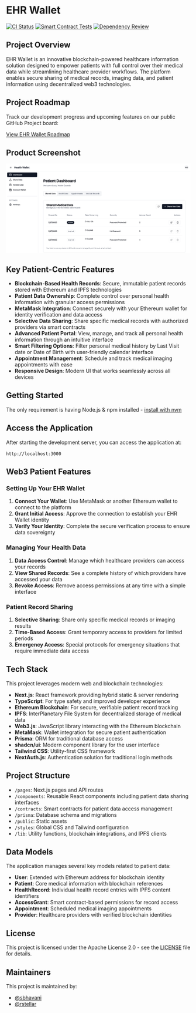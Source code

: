 # EHR Wallet

[![CI Status](https://github.com/sbhavani/health-wallet/actions/workflows/ci.yml/badge.svg)](https://github.com/sbhavani/health-wallet/actions/workflows/ci.yml) [![Smart Contract Tests](https://github.com/sbhavani/health-wallet/actions/workflows/smart-contract.yml/badge.svg)](https://github.com/sbhavani/health-wallet/actions/workflows/smart-contract.yml) [![Dependency Review](https://github.com/sbhavani/health-wallet/actions/workflows/dependency-review.yml/badge.svg)](https://github.com/sbhavani/health-wallet/actions/workflows/dependency-review.yml)

## Project Overview

EHR Wallet is an innovative blockchain-powered healthcare information solution designed to empower patients with full control over their medical data while streamlining healthcare provider workflows. The platform enables secure sharing of medical records, imaging data, and patient information using decentralized web3 technologies.

## Project Roadmap

Track our development progress and upcoming features on our public GitHub Project board:

[View EHR Wallet Roadmap](https://github.com/users/sbhavani/projects/2/views/1)

## Product Screenshot

![EHR Wallet Dashboard](/public/healthwallet-dashboard.png)

## Key Patient-Centric Features

- **Blockchain-Based Health Records**: Secure, immutable patient records stored with Ethereum and IPFS technologies
- **Patient Data Ownership**: Complete control over personal health information with granular access permissions
- **MetaMask Integration**: Connect securely with your Ethereum wallet for identity verification and data access
- **Selective Data Sharing**: Share specific medical records with authorized providers via smart contracts
- **Advanced Patient Portal**: View, manage, and track all personal health information through an intuitive interface
- **Smart Filtering Options**: Filter personal medical history by Last Visit date or Date of Birth with user-friendly calendar interface
- **Appointment Management**: Schedule and track medical imaging appointments with ease
- **Responsive Design**: Modern UI that works seamlessly across all devices

## Getting Started

The only requirement is having Node.js & npm installed - [install with nvm](https://github.com/nvm-sh/nvm#installing-and-updating)

## Access the Application

After starting the development server, you can access the application at:

```
http://localhost:3000
```

## Web3 Patient Features

### Setting Up Your EHR Wallet

1. **Connect Your Wallet**: Use MetaMask or another Ethereum wallet to connect to the platform
2. **Grant Initial Access**: Approve the connection to establish your EHR Wallet identity
3. **Verify Your Identity**: Complete the secure verification process to ensure data sovereignty

### Managing Your Health Data

1. **Data Access Control**: Manage which healthcare providers can access your records
2. **View Shared Records**: See a complete history of which providers have accessed your data
3. **Revoke Access**: Remove access permissions at any time with a simple interface

### Patient Record Sharing

1. **Selective Sharing**: Share only specific medical records or imaging results
2. **Time-Based Access**: Grant temporary access to providers for limited periods
3. **Emergency Access**: Special protocols for emergency situations that require immediate data access

## Tech Stack

This project leverages modern web and blockchain technologies:

- **Next.js**: React framework providing hybrid static & server rendering
- **TypeScript**: For type safety and improved developer experience
- **Ethereum Blockchain**: For secure, verifiable patient record tracking
- **IPFS**: InterPlanetary File System for decentralized storage of medical data
- **Web3.js**: JavaScript library interacting with the Ethereum blockchain
- **MetaMask**: Wallet integration for secure patient authentication
- **Prisma**: ORM for traditional database access
- **shadcn/ui**: Modern component library for the user interface
- **Tailwind CSS**: Utility-first CSS framework
- **NextAuth.js**: Authentication solution for traditional login methods

## Project Structure

- `/pages`: Next.js pages and API routes
- `/components`: Reusable React components including patient data sharing interfaces
- `/contracts`: Smart contracts for patient data access management
- `/prisma`: Database schema and migrations
- `/public`: Static assets
- `/styles`: Global CSS and Tailwind configuration
- `/lib`: Utility functions, blockchain integrations, and IPFS clients

## Data Models

The application manages several key models related to patient data:
- **User**: Extended with Ethereum address for blockchain identity
- **Patient**: Core medical information with blockchain references
- **HealthRecord**: Individual health record entries with IPFS content identifiers
- **AccessGrant**: Smart contract-based permissions for record access
- **Appointment**: Scheduled medical imaging appointments
- **Provider**: Healthcare providers with verified blockchain identities

## License

This project is licensed under the Apache License 2.0 - see the [LICENSE](./LICENSE) file for details.

## Maintainers

This project is maintained by:

- [@sbhavani](https://github.com/sbhavani)
- [@rstellar](https://github.com/rstellar)
